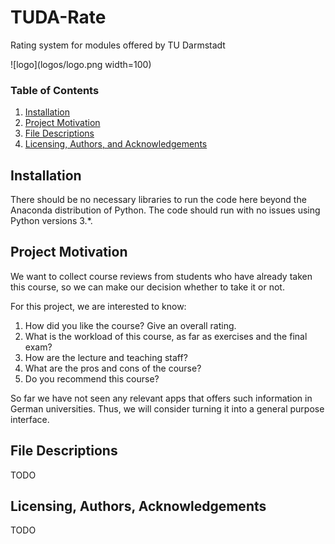 # TUDA-Rate
Rating system for modules offered by TU Darmstadt

![logo](logos/logo.png width=100)

### Table of Contents

1. [Installation](#installation)
2. [Project Motivation](#motivation)
3. [File Descriptions](#files)
4. [Licensing, Authors, and Acknowledgements](#licensing)

## Installation <a name="installation"></a>

There should be no necessary libraries to run the code here beyond the Anaconda distribution of Python.  The code should run with no issues using Python versions 3.*.

## Project Motivation<a name="motivation"></a>

We want to collect course reviews from students who have already taken this course, so we can make our decision whether to take it or not.

For this project, we are interested to know: 

1. How did you like the course? Give an overall rating.
2. What is the workload of this course, as far as exercises and the final exam?
3. How are the lecture and teaching staff?
4. What are the pros and cons of the course?
5. Do you recommend this course?

So far we have not seen any relevant apps that offers such information in German universities. Thus, we will consider turning it into a general purpose interface.


## File Descriptions <a name="files"></a>

TODO

## Licensing, Authors, Acknowledgements<a name="licensing"></a>

TODO
